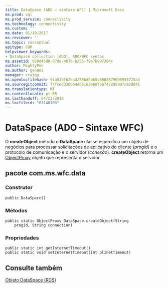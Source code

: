 ```yaml
---
title: DataSpace (ADO – sintaxe WFC) | Microsoft Docs
ms.prod: sql
ms.prod_service: connectivity
ms.technology: connectivity
ms.custom: ''
ms.date: 01/19/2017
ms.reviewer: ''
ms.topic: conceptual
apitype: COM
helpviewer_keywords:
- DataSpace collection [ADO], ADO/WFC syntax
ms.assetid: 950d45d8-07de-467b-b255-f9a7b997204c
author: MightyPen
ms.author: genemi
manager: craigg
ms.openlocfilehash: 94a539fb2ba3285bd8bb5c3668879695598725a4
ms.sourcegitcommit: f7fced330b64d6616aeb8766747295807c92dd41
ms.translationtype: MT
ms.contentlocale: pt-BR
ms.lasthandoff: 04/23/2019
ms.locfileid: "63140103"
---
```

# <a name="dataspace-ado---wfc-syntax"></a>DataSpace (ADO – Sintaxe WFC)
O **createObject** método o **DataSpace** classe especifica um objeto de negócios para processar solicitações de aplicativo do cliente (*progid*) e o protocolo de comunicação e o servidor (*conexão*). **createObject** retorna um [ObjectProxy](../../../ado/reference/ado-api/objectproxy-ado-wfc-syntax.md) objeto que representa o servidor.  
  
## <a name="package-commswfcdata"></a>pacote com.ms.wfc.data  
  
### <a name="constructor"></a>Construtor  
  
```  
public DataSpace()  
```  
  
### <a name="methods"></a>Métodos  
  
```  
public static ObjectProxy DataSpace.createObject(String  
    progid, String connection)  
```  
  
### <a name="properties"></a>Propriedades  
  
```  
public static int getInternetTimeout()  
public static void setInternetTimeout(int plInetTimeout)  
```  
  
## <a name="see-also"></a>Consulte também  
 [Objeto DataSpace (RDS)](../../../ado/reference/rds-api/dataspace-object-rds.md)
